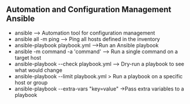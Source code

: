 
## Automation and Configuration Management Ansible
- ansible –> Automation tool for configuration management
- ansible all -m ping –> Ping all hosts defined in the inventory
- ansible-playbook playbook.yml –>Run an Ansible playbook
- ansible -m command -a 'command' <host> –> Run a single command on a target host
-  ansible-playbook --check playbook.yml –> Dry-run a playbook to see what would change
- ansible-playbook --limit <host> playbook.yml > Run a playbook on a specific host or group
- ansible-playbook --extra-vars "key=value" ->Pass extra variables to a playbook